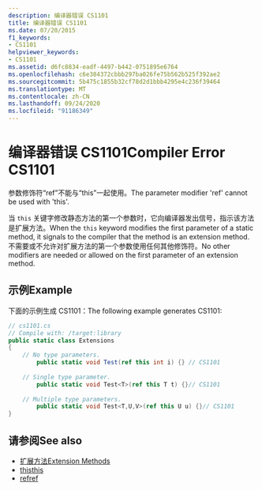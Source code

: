 ```yaml
---
description: 编译器错误 CS1101
title: 编译器错误 CS1101
ms.date: 07/20/2015
f1_keywords:
- CS1101
helpviewer_keywords:
- CS1101
ms.assetid: d6fc8834-eadf-4497-b442-0751895e6764
ms.openlocfilehash: c6e384372cbbb297ba026fe75b562b525f392ae2
ms.sourcegitcommit: 5b475c1855b32cf78d2d1bbb4295e4c236f39464
ms.translationtype: MT
ms.contentlocale: zh-CN
ms.lasthandoff: 09/24/2020
ms.locfileid: "91186349"
---
```

# <a name="compiler-error-cs1101"></a><span data-ttu-id="df079-103">编译器错误 CS1101</span><span class="sxs-lookup"><span data-stu-id="df079-103">Compiler Error CS1101</span></span>

<span data-ttu-id="df079-104">参数修饰符“ref”不能与“this”一起使用。</span><span class="sxs-lookup"><span data-stu-id="df079-104">The parameter modifier 'ref' cannot be used with 'this'.</span></span>  
  
 <span data-ttu-id="df079-105">当 `this` 关键字修改静态方法的第一个参数时，它向编译器发出信号，指示该方法是扩展方法。</span><span class="sxs-lookup"><span data-stu-id="df079-105">When the `this` keyword modifies the first parameter of a static method, it signals to the compiler that the method is an extension method.</span></span> <span data-ttu-id="df079-106">不需要或不允许对扩展方法的第一个参数使用任何其他修饰符。</span><span class="sxs-lookup"><span data-stu-id="df079-106">No other modifiers are needed or allowed on the first parameter of an extension method.</span></span>  
  
## <a name="example"></a><span data-ttu-id="df079-107">示例</span><span class="sxs-lookup"><span data-stu-id="df079-107">Example</span></span>  

 <span data-ttu-id="df079-108">下面的示例生成 CS1101：</span><span class="sxs-lookup"><span data-stu-id="df079-108">The following example generates CS1101:</span></span>  
  
```csharp  
// cs1101.cs  
// Compile with: /target:library  
public static class Extensions  
{  
    // No type parameters.  
        public static void Test(ref this int i) {} // CS1101  
  
    // Single type parameter.  
        public static void Test<T>(ref this T t) {}// CS1101  
  
    // Multiple type parameters.  
        public static void Test<T,U,V>(ref this U u) {}// CS1101  
}  
```  
  
## <a name="see-also"></a><span data-ttu-id="df079-109">请参阅</span><span class="sxs-lookup"><span data-stu-id="df079-109">See also</span></span>

- [<span data-ttu-id="df079-110">扩展方法</span><span class="sxs-lookup"><span data-stu-id="df079-110">Extension Methods</span></span>](../programming-guide/classes-and-structs/extension-methods.md)
- [<span data-ttu-id="df079-111">this</span><span class="sxs-lookup"><span data-stu-id="df079-111">this</span></span>](../language-reference/keywords/this.md)
- [<span data-ttu-id="df079-112">ref</span><span class="sxs-lookup"><span data-stu-id="df079-112">ref</span></span>](../language-reference/keywords/ref.md)
